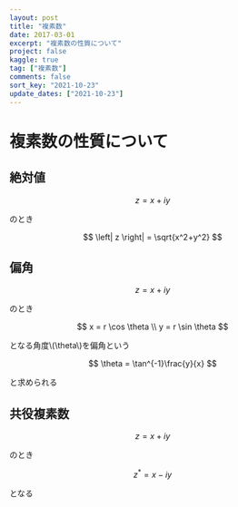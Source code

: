 ```yaml
---
layout: post
title: "複素数"
date: 2017-03-01
excerpt: "複素数の性質について"
project: false
kaggle: true
tag: ["複素数"]
comments: false
sort_key: "2021-10-23"
update_dates: ["2021-10-23"]
---
```


# 複素数の性質について


## 絶対値

$$
z = x + iy
$$

のとき

$$
\left| z \right| = \sqrt{x^2+y^2}
$$


## 偏角

$$
z = x + iy
$$

のとき

$$
x = r \cos \theta \\
y = r \sin \theta
$$

となる角度\\(\theta\\)を偏角という

$$
\theta = \tan^{-1}\frac{y}{x}
$$

と求められる

## 共役複素数

$$
z = x + iy
$$

のとき

$$
z^* = x - iy
$$

となる


